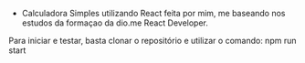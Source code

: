 - Calculadora Simples utilizando React feita por mim, me baseando nos estudos da formaçao da dio.me React Developer.

Para iniciar e testar, basta clonar o repositório e utilizar o comando: npm run start

